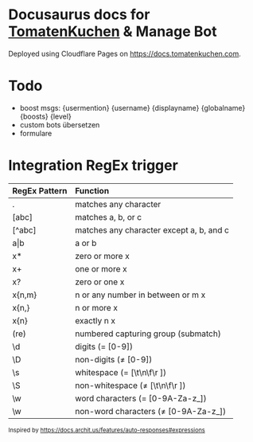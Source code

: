 # Docusaurus docs for [TomatenKuchen](https://tomatenkuchen.com) & Manage Bot

Deployed using Cloudflare Pages on https://docs.tomatenkuchen.com.

# Todo
- boost msgs: {usermention} {username} {displayname} {globalname} {boosts} {level}
- custom bots übersetzen
- formulare

# Integration RegEx trigger

| RegEx Pattern | Function |
| :------------ | :--------------------------------------- |
| .             | matches any character |
| [abc]         | matches a, b, or c |
| [^abc]        | matches any character except a, b, and c |
| a\|b          | a or b |
| x*            | zero or more x |
| x+            | one or more x |
| x?            | zero or one x |
| x{n,m}        | n or any number in between or m x |
| x{n,}         | n or more x |
| x{n}          | exactly n x |
| (re)          | numbered capturing group (submatch) |
| \d            | digits (= [0-9]) |
| \D            | non-digits (≠ [0-9]) |
| \s            | whitespace (= [\t\n\f\r ]) |
| \S            | non-whitespace (≠ [\t\n\f\r ]) |
| \w            | word characters (= [0-9A-Za-z_]) |
| \w            | non-word characters (≠ [0-9A-Za-z_]) |

<sub>Inspired by <https://docs.archit.us/features/auto-responses#expressions></sub>

